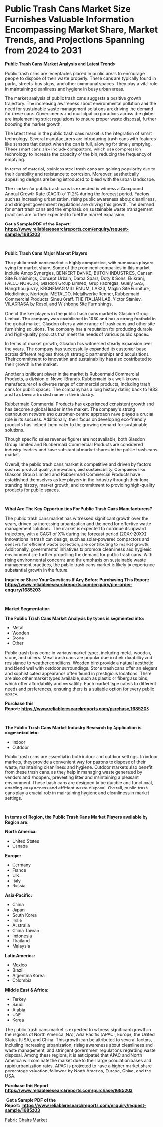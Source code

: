 <p><h1>Public Trash Cans Market Size Furnishes Valuable Information Encompassing Market Share, Market Trends, and Projections Spanning from 2024 to 2031</h1></p><p><strong>Public Trash Cans Market Analysis and Latest Trends</strong></p>
<p><p>Public trash cans are receptacles placed in public areas to encourage people to dispose of their waste properly. These cans are typically found in parks, streets, bus stops, and other communal spaces. They play a vital role in maintaining cleanliness and hygiene in busy urban areas.</p><p>The market analysis of public trash cans suggests a positive growth trajectory. The increasing awareness about environmental pollution and the need for sustainable waste management solutions are driving the demand for these cans. Governments and municipal corporations across the globe are implementing strict regulations to ensure proper waste disposal, further boosting the market growth.</p><p>The latest trend in the public trash cans market is the integration of smart technology. Several manufacturers are introducing trash cans with features like sensors that detect when the can is full, allowing for timely emptying. These smart cans also include compactors, which use compression technology to increase the capacity of the bin, reducing the frequency of emptying.</p><p>In terms of material, stainless steel trash cans are gaining popularity due to their durability and resistance to corrosion. Moreover, aesthetically appealing designs are being introduced to blend with the urban landscape.</p><p>The market for public trash cans is expected to witness a Compound Annual Growth Rate (CAGR) of 11.2% during the forecast period. Factors such as increasing urbanization, rising public awareness about cleanliness, and stringent government regulations are driving this growth. The demand for smart trash cans and the emphasis on sustainable waste management practices are further expected to fuel the market expansion.</p></p>
<p><strong>Get a Sample PDF of the Report:&nbsp; <a href="https://www.reliableresearchreports.com/enquiry/request-sample/1685203">https://www.reliableresearchreports.com/enquiry/request-sample/1685203</a></strong></p>
<p>&nbsp;</p>
<p><strong>Public Trash Cans Major Market Players</strong></p>
<p><p>The public trash cans market is highly competitive, with numerous players vying for market share. Some of the prominent companies in this market include Amop Synergies, BENKERT BANKE, BUTON INDUSTRIES, Canaan Site Furnishings, Concept Urbain, Darba Spars, Doty & Sons, Ekikranj, FALCO NORCOR, Glasdon Group Limited, Grup Fabregas, Guery SAS, Hangzhou justry, KRONEMAG MILLENIUM, LAB23, Maglin Site Furniture, Mediclinics, Mertoglu, METALCO, Metallwerke Renner, Rubbermaid Commercial Products, Sineu Graff, THE ITALIAN LAB, Victor Stanley, VILAGRASA by Resol, and Wishbone Site Furnishings.</p><p>One of the key players in the public trash cans market is Glasdon Group Limited. The company was established in 1959 and has a strong foothold in the global market. Glasdon offers a wide range of trash cans and other site furnishing solutions. The company has a reputation for producing durable and high-quality products that meet the needs of various public spaces.</p><p>In terms of market growth, Glasdon has witnessed steady expansion over the years. The company has successfully expanded its customer base across different regions through strategic partnerships and acquisitions. Their commitment to innovation and sustainability has also contributed to their growth in the market.</p><p>Another significant player in the market is Rubbermaid Commercial Products, a division of Newell Brands. Rubbermaid is a well-known manufacturer of a diverse range of commercial products, including trash cans for public spaces. The company has a long history dating back to 1933 and has been a trusted name in the industry.</p><p>Rubbermaid Commercial Products has experienced consistent growth and has become a global leader in the market. The company's strong distribution network and customer-centric approach have played a crucial role in its success. Additionally, their focus on developing eco-friendly products has helped them cater to the growing demand for sustainable solutions.</p><p>Though specific sales revenue figures are not available, both Glasdon Group Limited and Rubbermaid Commercial Products are considered industry leaders and have substantial market shares in the public trash cans market.</p><p>Overall, the public trash cans market is competitive and driven by factors such as product quality, innovation, and sustainability. Companies like Glasdon Group Limited and Rubbermaid Commercial Products have established themselves as key players in the industry through their long-standing history, market growth, and commitment to providing high-quality products for public spaces.</p></p>
<p>&nbsp;</p>
<p><strong>What Are The Key Opportunities For Public Trash Cans Manufacturers?</strong></p>
<p><p>The public trash cans market has witnessed significant growth over the years, driven by increasing urbanization and the need for effective waste management solutions. The market is expected to continue its upward trajectory, with a CAGR of X% during the forecast period (20XX-20XX). Innovations in trash can design, such as solar-powered compactors and sensors for efficient waste collection, are contributing to market growth. Additionally, governments' initiatives to promote cleanliness and hygienic environment are further propelling the demand for public trash cans. With rising environmental concerns and the emphasis on sustainable waste management practices, the public trash cans market is likely to experience substantial growth in the future.</p></p>
<p><strong>Inquire or Share Your Questions If Any Before Purchasing This Report: <a href="https://www.reliableresearchreports.com/enquiry/pre-order-enquiry/1685203">https://www.reliableresearchreports.com/enquiry/pre-order-enquiry/1685203</a></strong></p>
<p>&nbsp;</p>
<p><strong>Market Segmentation</strong></p>
<p><strong>The Public Trash Cans Market Analysis by types is segmented into:</strong></p>
<p><ul><li>Metal</li><li>Wooden</li><li>Stone</li><li>Other</li></ul></p>
<p><p>Public trash bins come in various market types, including metal, wooden, stone, and others. Metal trash cans are popular due to their durability and resistance to weather conditions. Wooden bins provide a natural aesthetic and blend well with outdoor surroundings. Stone trash cans offer an elegant and sophisticated appearance often found in prestigious locations. There are also other market types available, such as plastic or fiberglass bins, which offer affordability and versatility. Each market type caters to different needs and preferences, ensuring there is a suitable option for every public space.</p></p>
<p><strong>Purchase this Report:&nbsp;<a href="https://www.reliableresearchreports.com/purchase/1685203">https://www.reliableresearchreports.com/purchase/1685203</a></strong></p>
<p>&nbsp;</p>
<p><strong>The Public Trash Cans Market Industry Research by Application is segmented into:</strong></p>
<p><ul><li>Indoor</li><li>Outdoor</li></ul></p>
<p><p>Public trash cans are essential in both indoor and outdoor settings. In indoor markets, they provide a convenient way for patrons to dispose of their waste, maintaining cleanliness and hygiene. Outdoor markets also benefit from these trash cans, as they help in managing waste generated by vendors and shoppers, preventing litter and maintaining a pleasant environment. These trash cans are designed to be durable and functional, enabling easy access and efficient waste disposal. Overall, public trash cans play a crucial role in maintaining hygiene and cleanliness in market settings.</p></p>
<p>&nbsp;</p>
<p><strong>In terms of Region, the Public Trash Cans Market Players available by Region are:</strong></p>
<p>
    <p> <strong> North America: </strong>
        <ul>
            <li>United States</li>
            <li>Canada</li>
        </ul>
        </p> 
    <p> <strong> Europe: </strong>
        <ul>
            <li>Germany</li>
            <li>France</li>
            <li>U.K.</li>
            <li>Italy</li>
            <li>Russia</li>
        </ul>
        </p> 
    <p> <strong> Asia-Pacific: </strong>
        <ul>
            <li>China</li>
            <li>Japan</li>
            <li>South Korea</li>
            <li>India</li>
            <li>Australia</li>
            <li>China Taiwan</li>
            <li>Indonesia</li>
            <li>Thailand</li>
            <li>Malaysia</li>
        </ul>
        </p> 
    <p> <strong> Latin America: </strong>
        <ul>
            <li>Mexico</li>
            <li>Brazil</li>
            <li>Argentina Korea</li>
            <li>Colombia</li>
        </ul>
        </p> 
    <p> <strong> Middle East & Africa: </strong>
        <ul>
            <li>Turkey</li>
            <li>Saudi</li>
            <li>Arabia</li>
            <li>UAE</li>
            <li>Korea</li>
        </ul>
    </p>
    </p>
<p><p>The public trash cans market is expected to witness significant growth in the regions of North America (NA), Asia Pacific (APAC), Europe, the United States (USA), and China. This growth can be attributed to several factors, including increasing urbanization, rising awareness about cleanliness and waste management, and stringent government regulations regarding waste disposal. Among these regions, it is anticipated that APAC and North America will dominate the market due to their large population bases and rapid urbanization rates. APAC is projected to have a higher market share percentage valuation, followed by North America, Europe, China, and the USA.</p></p>
<p><strong>Purchase this Report: <a href="https://www.reliableresearchreports.com/purchase/1685203">https://www.reliableresearchreports.com/purchase/1685203</a></strong></p>
<p>&nbsp;<strong>Get a Sample PDF of the Report:&nbsp;&nbsp;<a href="https://www.reliableresearchreports.com/enquiry/request-sample/1685203">https://www.reliableresearchreports.com/enquiry/request-sample/1685203</a></strong></p>
<p><strong></strong></p>
<p><p><a href="https://github.com/RichRobinson5/Market-Research-Report-List-3/blob/main/fabric-chairs-market.md">Fabric Chairs Market</a></p></p>